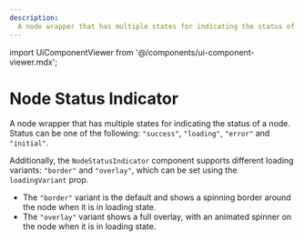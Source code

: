 ```yaml
---
description:
  A node wrapper that has multiple states for indicating the status of a node.
---
```


import UiComponentViewer from '@/components/ui-component-viewer.mdx';

# Node Status Indicator

A node wrapper that has multiple states for indicating the status of a node.
Status can be one of the following: `"success"`, `"loading"`, `"error"` and
`"initial"`.

Additionally, the `NodeStatusIndicator` component supports different loading
variants: `"border"` and `"overlay"`, which can be set using the
`loadingVariant` prop.

- The `"border"` variant is the default and shows a spinning border around the
  node when it is in loading state.
- The `"overlay"` variant shows a full overlay, with an animated spinner on the
  node when it is in loading state.

<UiComponentViewer id="node-status-indicator" />
